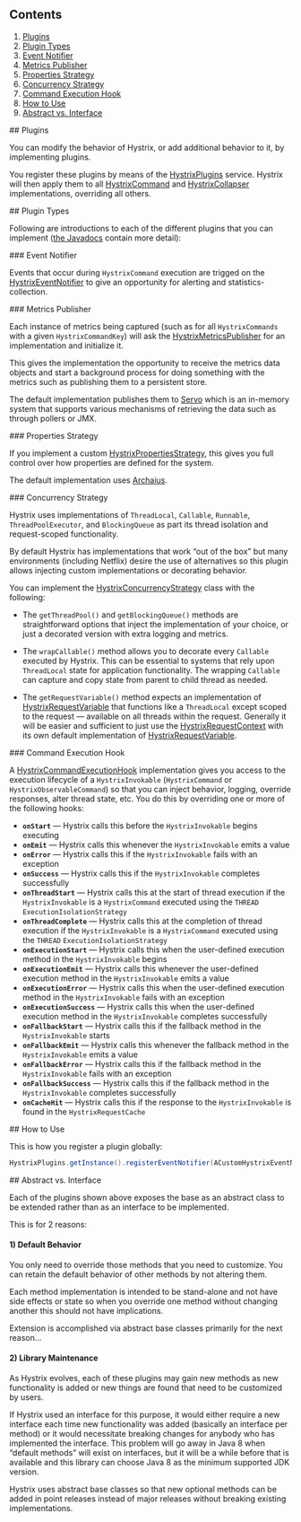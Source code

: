 ## Contents

1. <a href="#plugins">Plugins</a>
1. <a href="#plugintypes">Plugin Types</a>
  1. <a href="#eventnotifier">Event Notifier</a>
  1. <a href="#metricspublisher">Metrics Publisher</a>
  1. <a href="#propertiesstrategy">Properties Strategy</a>
  1. <a href="#concurrencystrategy">Concurrency Strategy</a>
  1. <a href="#commandexecutionhook">Command Execution Hook</a>
1. <a href="#howtouse">How to Use</a>
1. <a href="#abstractvsinterface">Abstract vs. Interface</a>

<a name="plugins" />
## Plugins

You can modify the behavior of Hystrix, or add additional behavior to it, by implementing plugins.

You register these plugins by means of the [HystrixPlugins](http://netflix.github.com/Hystrix/javadoc/index.html?com/netflix/hystrix/strategy/HystrixPlugins.html) service. Hystrix will then apply them to all [HystrixCommand](http://netflix.github.com/Hystrix/javadoc/index.html?com/netflix/hystrix/HystrixCommand.html) and [HystrixCollapser](http://netflix.github.com/Hystrix/javadoc/index.html?com/netflix/hystrix/HystrixCollapser.html) implementations, overriding all others.

<a name="plugintypes" />
## Plugin Types

Following are introductions to each of the different plugins that you can implement ([the Javadocs](http://netflix.github.com/Hystrix/javadoc/index.html) contain more detail):

<a name="eventnotifier" />
### Event Notifier

Events that occur during `HystrixCommand` execution are trigged on the [HystrixEventNotifier](http://netflix.github.com/Hystrix/javadoc/index.html?com/netflix/hystrix/strategy/eventnotifier/HystrixEventNotifier.html) to give an opportunity for alerting and statistics-collection.

<a name="metricspublisher">
### Metrics Publisher

Each instance of metrics being captured (such as for all `HystrixCommands` with a given `HystrixCommandKey`) will ask the [HystrixMetricsPublisher](http://netflix.github.com/Hystrix/javadoc/index.html?com/netflix/hystrix/strategy/metrics/HystrixMetricsPublisher.html) for an implementation and initialize it.

This gives the implementation the opportunity to receive the metrics data objects and start a background process for doing something with the metrics such as publishing them to a persistent store.

The default implementation publishes them to [Servo](https://github.com/Netflix/servo) which is an in-memory system that supports various mechanisms of retrieving the data such as through pollers or JMX.

<a name="propertiesstrategy">
### Properties Strategy

If you implement a custom [HystrixPropertiesStrategy](http://netflix.github.com/Hystrix/javadoc/index.html?com/netflix/hystrix/strategy/properties/HystrixPropertiesStrategy.html), this gives you full control over how properties are defined for the system.

The default implementation uses [Archaius](https://github.com/Netflix/archaius).

<a name="concurrencystrategy">
### Concurrency Strategy

Hystrix uses implementations of `ThreadLocal`, `Callable`, `Runnable`, `ThreadPoolExecutor`, and `BlockingQueue` as part its thread isolation and request-scoped functionality. 

By default Hystrix has implementations that work &ldquo;out of the box&rdquo; but many environments (including Netflix) desire the use of alternatives so this plugin allows injecting custom implementations or decorating behavior.

You can implement the [HystrixConcurrencyStrategy](http://netflix.github.com/Hystrix/javadoc/index.html?com/netflix/hystrix/strategy/concurrency/HystrixConcurrentStrategy.html) class with the following:

* The `getThreadPool()` and `getBlockingQueue()` methods are straightforward options that inject the implementation of your choice, or just a decorated version with extra logging and metrics.

* The `wrapCallable()` method allows you to decorate every `Callable` executed by Hystrix. This can be essential to systems that rely upon `ThreadLocal` state for application functionality. The wrapping `Callable` can capture and copy state from parent to child thread as needed.

* The `getRequestVariable()` method expects an implementation of [HystrixRequestVariable<T>](http://netflix.github.com/Hystrix/javadoc/index.html?com/netflix/hystrix/strategy/concurrency/HystrixRequestVariable.html) that functions like a `ThreadLocal` except scoped to the request &mdash; available on all threads within the request. Generally it will be easier and sufficient to just use the [HystrixRequestContext](http://netflix.github.com/Hystrix/javadoc/index.html?com/netflix/hystrix/strategy/concurrency/HystrixRequestContext.html) with its own default implementation of [HystrixRequestVariable](http://netflix.github.com/Hystrix/javadoc/index.html?com/netflix/hystrix/strategy/concurrency/HystrixRequestVariable.html).

<a name="commandexecutionhook" />
### Command Execution Hook

A [HystrixCommandExecutionHook](http://netflix.github.com/Hystrix/javadoc/index.html?com/netflix/hystrix/strategy/executionhook/HystrixCommandExecutionHook.html) implementation gives you access to the execution lifecycle of a `HystrixInvokable` (`HystrixCommand` or `HystrixObservableCommand`) so that you can inject behavior, logging, override responses, alter thread state, etc. You do this by overriding one or more of the following hooks:

* **`onStart`** — Hystrix calls this before the `HystrixInvokable` begins executing
* **`onEmit`** — Hystrix calls this whenever the `HystrixInvokable` emits a value
* **`onError`** — Hystrix calls this if the `HystrixInvokable` fails with an exception
* **`onSuccess`** — Hystrix calls this if the `HystrixInvokable` completes successfully
* **`onThreadStart`** — Hystrix calls this at the start of thread execution if the `HystrixInvokable` is a `HystrixCommand` executed using the `THREAD` `ExecutionIsolationStrategy`
* **`onThreadComplete`** — Hystrix calls this at the completion of thread execution if the `HystrixInvokable` is a `HystrixCommand` executed using the `THREAD` `ExecutionIsolationStrategy`
* **`onExecutionStart`** — Hystrix calls this when the user-defined execution method in the `HystrixInvokable` begins
* **`onExecutionEmit`** — Hystrix calls this whenever the user-defined execution method in the `HystrixInvokable` emits a value
* **`onExecutionError`** — Hystrix calls this when the user-defined execution method in the `HystrixInvokable` fails with an exception
* **`onExecutionSuccess`** — Hystrix calls this when the user-defined execution method in the `HystrixInvokable` completes successfully
* **`onFallbackStart`** — Hystrix calls this if the fallback method in the `HystrixInvokable` starts
* **`onFallbackEmit`** — Hystrix calls this whenever the fallback method in the `HystrixInvokable` emits a value
* **`onFallbackError`** — Hystrix calls this if the fallback method in the `HystrixInvokable` fails with an exception
* **`onFallbackSuccess`** — Hystrix calls this if the fallback method in the `HystrixInvokable` completes successfully
* **`onCacheHit`** — Hystrix calls this if the response to the `HystrixInvokable` is found in the `HystrixRequestCache`

<a name="howtouse" />
## How to Use

This is how you register a plugin globally:

```java
HystrixPlugins.getInstance().registerEventNotifier(ACustomHystrixEventNotifierDefaultStrategy.getInstance());
```

<a name="abstractvsinterface" />
## Abstract vs. Interface

Each of the plugins shown above exposes the base as an abstract class to be extended rather than as an interface to be implemented.

This is for 2 reasons:

#### 1) Default Behavior

You only need to override those methods that you need to customize. You can retain the default behavior of other methods by not altering them.

Each method implementation is intended to be stand-alone and not have side effects or state so when you override one method without changing another this should not have implications.

Extension is accomplished via abstract base classes primarily for the next reason...

#### 2) Library Maintenance

As Hystrix evolves, each of these plugins may gain new methods as new functionality is added or new things are found that need to be customized by users.

If Hystrix used an interface for this purpose, it would either require a new interface each time new functionality was added (basically an interface per method) or it would necessitate breaking changes for anybody who has implemented the interface. This problem will go away in Java 8 when &ldquo;default methods&rdquo; will exist on interfaces, but it will be a while before that is available and this library can choose Java 8 as the minimum supported JDK version.

Hystrix uses abstract base classes so that new optional methods can be added in point releases instead of major releases without breaking existing implementations.